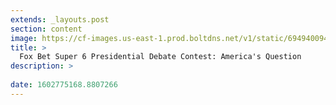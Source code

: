 ```yaml
--- 
extends: _layouts.post 
section: content 
image: https://cf-images.us-east-1.prod.boltdns.net/v1/static/694940094001/da94697f-4b76-44f5-84ec-c05679a52407/28136b5f-2699-45e9-8467-b23ed1ea0709/1280x720/match/image.jpg 
title: > 
  Fox Bet Super 6 Presidential Debate Contest: America's Question 
description: > 
   
date: 1602775168.8807266 
--- 
```

